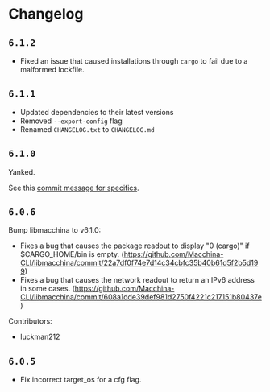 # Changelog

## `6.1.2`

- Fixed an issue that caused installations through `cargo` to fail due to a
  malformed lockfile.

##  `6.1.1`

- Updated dependencies to their latest versions
- Removed `--export-config` flag
- Renamed `CHANGELOG.txt` to `CHANGELOG.md`

## `6.1.0`

Yanked.

See this [commit message for specifics](https://github.com/Macchina-CLI/macchina/commit/fb31328cf75e3e945a70b80cb1891a062a63de5e).

## `6.0.6`

Bump libmacchina to v6.1.0:
- Fixes a bug that causes the package readout to display "0 (cargo)" if
  $CARGO_HOME/bin is empty.
  (https://github.com/Macchina-CLI/libmacchina/commit/22a7df0f74e7d14c34cbfc35b40b61d5f2b5d199)
- Fixes a bug that causes the network readout to return an IPv6 address in some cases.
  (https://github.com/Macchina-CLI/libmacchina/commit/608a1dde39def981d2750f4221c217151b80437e)

Contributors:
- luckman212 

## `6.0.5`

- Fix incorrect target_os for a cfg flag.


